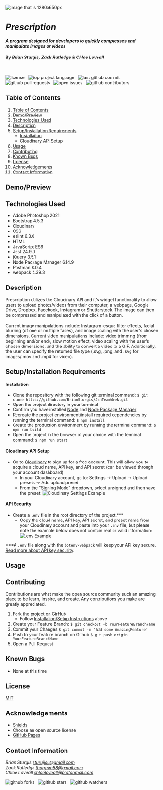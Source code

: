 ![image that is 1280x650px](image.jpg)

# _Prescription_

#### _A program designed for developers to quickly compresses and manipulate images or videos_  
#### By _**Brian Sturgis, Zack Rutledge & Chloe Loveall**_
<br>

![license](https://img.shields.io/github/license/BrianSturgis/JanTeamWeek?color=blue&style=flat-square) &nbsp; ![top project language](https://img.shields.io/github/languages/top/BrianSturgis/JanTeamWeek?style=flat-square) &nbsp; ![last github commit](https://img.shields.io/github/last-commit/BrianSturgis/JanTeamWeek?style=flat-square) &nbsp; ![github pull requests](https://img.shields.io/github/issues-pr/BrianSturgis/JanTeamWeek?style=flat-square) &nbsp; ![open issues](https://img.shields.io/github/issues-raw/BrianSturgis/JanTeamWeek?color=red&style=flat-square) &nbsp; ![github contributors](https://img.shields.io/github/contributors/BrianSturgis/JanTeamWeek?style=flat-square)

## Table of Contents

1. [Table of Contents](#table-of-contents)
2. [Demo/Preview](#demo/preview)
3. [Technologies Used](#technologies-used)
4. [Description](#description)
5. [Setup/Installation Requirements](#setup/installation-requirements)
    * [Installation](#installation)
    * [Cloudinary API Setup](#cloudinary-api-setup) 
6. [Usage](#usage)
7. [Contributing](#contributing)
8. [Known Bugs](#known-bugs)
9. [License](#license)
10. [Acknowledgements](#acknowledgements)
11. [Contact Information](#contact-information)

## Demo/Preview

## Technologies Used

* Adobe Photoshop 2021
* Bootstrap 4.5.3
* Cloudinary
* CSS
* eslint 6.3.0
* HTML
* JavaScript ES6
* Jest 24.9.0
* jQuery 3.5.1
* Node Package Manager 6.14.9
* Postman 8.0.4
* webpack 4.39.3

## Description

Prescription utilizes the Cloudinary API and it's widget functionality to allow users to upload photos/videos from their computer, a webpage, Google Drive, Dropbox, Facebook, Instagram or Shutterstock. The image can then be compressed and manipulated with the click of a button.  
<br>
Current image manipulations include: Instagram-esque filter effects, facial blurring (of one or multiple faces), and image scaling with the user's chosen dimensions. Current video manipulations include: video trimming (from beginning and/or end), slow motion effect, video scaling with the user's chosen dimensions, and the ability to convert a video to a GIF. Additionally, the user can specify the returned file type (.svg, .png, and .svg for images/.mov and .mp4 for video).

## Setup/Installation Requirements

#### Installation
* Clone the repository with the following git terminal command: ```$ git clone https://github.com/BrianSturgis/JanTeamWeek.git```
* Open the project directory in your terminal
* Confirm you have installed [Node](https://www.learnhowtoprogram.com/intermediate-javascript/getting-started-with-javascript/installing-node-js) and [Node Package Manager](https://www.learnhowtoprogram.com/intermediate-javascript/test-driven-development-and-environments-with-javascript/building-a-manifest-file-with-npm)
* Recreate the project environment/install required dependencies by running the terminal command: ```$ npm install```
* Create the production environment by running the terminal command: ```$ npm run build```
* Open the project in the browser of your choice with the terminal command: ```$ npm run start```

#### Cloudinary API Setup 
* Go to [Cloudinary](https://cloudinary.com/) to sign up for a free account. This will allow you to acquire a cloud name, API key, and API secret (can be viewed through your account dashboard)
  * In your Cloudinary account, go to: Settings -> Upload -> Upload presets -> Add upload preset
  * From the "Signing Mode" dropdown, select unsigned and then save the preset:
  ![Cloudinary Settings Example](src/assets/images/cloudinary-settings-example.png)

#### API Security  
* Create a ```.env``` file in the root directory of the project.***
  * Copy the cloud name, API key, API secret, and preset name from your Cloudinary account and paste into your ```.env``` file, but please note the example below does not contain real or valid information: 
  ![.env Example](src/assets/images/env-example.png)

***A ```.env``` file along with the ```dotenv-webpack``` will keep your API key secure. [Read more about API key security](https://www.learnhowtoprogram.com/intermediate-javascript/asynchrony-and-apis/managing-api-keys).

## Usage

## Contributing

Contributions are what make the open source community such an amazing place to be learn, inspire, and create. Any contributions you make are greatly appreciated.

1. Fork the project on GirHub
    * Follow [Installation/Setup Instructions](#setup/installation-requirements) above
2. Create your Feature Branch: ```$ git checkout -b YourFeatureBranchName```
3. Commit your Changes ```$ git commit -m 'Add some AmazingFeature'```
4. Push to your feature branch on Github ```$ git push origin YourFeatureBranchName```
5. Open a Pull Request

## Known Bugs

* None at this time 

## License

[MIT](LICENSE.md)

## Acknowledgements

* [Shields](https://shields.io/)
* [Choose an open source license](https://choosealicense.com/)
* [GitHub Pages](https://pages.github.com/)

## Contact Information 

_Brian Sturgis <sturujisu@gmail.com>_<br>
_Zack Rutledge <thorgrim88@gmail.com>_<br>
_Chloe Loveall <chloeloveall@protonmail.com>_<br>

![github forks](https://img.shields.io/github/forks/BrianSturgis/JanTeamWeek?label=Forks&style=social) &nbsp; ![github stars](https://img.shields.io/github/stars/BrianSturgis/JanTeamWeek?style=social) &nbsp; ![github watchers](https://img.shields.io/github/watchers/BrianSturgis/JanTeamWeek?style=social)